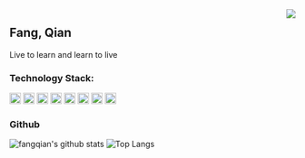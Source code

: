<img align="right" src="https://count.getloli.com/get/@:fangqiank?theme=rule34">

## Fang, Qian

Live to learn and learn to live

### **Technology Stack:**

<code><img height="20" src="https://github.com/get-icon/geticon/raw/master/icons/c-sharp.svg"></code>
<code><img height="20" src="https://github.com/get-icon/geticon/raw/master/icons/javascript.svg"></code>
<code><img height="20" src="https://github.com/get-icon/geticon/raw/master/icons/nodejs-icon.svg"></code>
<code><img height="20" src="https://github.com/get-icon/geticon/raw/master/icons/react.svg"></code>
<code><img height="20" src="https://github.com/get-icon/geticon/raw/master/icons/vue.svg"></code>
<code><img height="20" src="https://github.com/get-icon/geticon/raw/master/icons/python.svg"></code>
<code><img height="20" src="https://github.com/get-icon/geticon/raw/master/icons/docker.svg"></code>
<code><img height="20" src="https://github.com/get-icon/geticon/raw/master/icons/mongodb.svg"></code>


### Github

![fangqian's github stats](https://github-readme-stats.vercel.app/api?username=fangqiank&show_icons=true&theme=vue)
![Top Langs](https://github-readme-stats.vercel.app/api/top-langs/?username=fangqiank)

